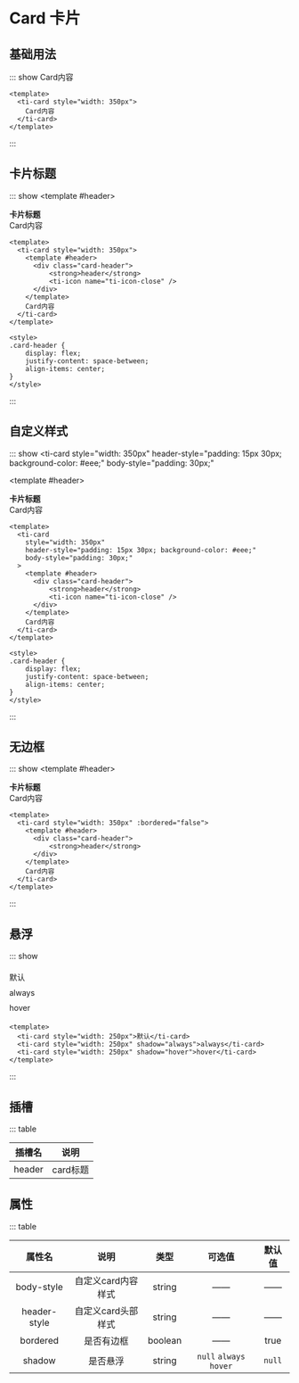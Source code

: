 <style>
.card-header {
    display: flex;
    justify-content: space-between;
    align-items: center;
}
.ti-example-item {
    padding: 5px 0px;
}
</style>

# Card 卡片

## 基础用法
::: show
<ti-card style="width: 350px">
  Card内容
</ti-card>

``` vue
<template>
  <ti-card style="width: 350px">
    Card内容
  </ti-card>
</template>
```
:::

## 卡片标题
::: show
<ti-card style="width: 350px">
  <template #header>
    <div class="card-header">
        <strong>卡片标题</strong>
        <ti-icon name="ti-icon-close" />
    </div>
  </template>
  Card内容
</ti-card>

``` vue
<template>
  <ti-card style="width: 350px">
    <template #header>
      <div class="card-header">
          <strong>header</strong>
          <ti-icon name="ti-icon-close" />
      </div>
    </template>
    Card内容
  </ti-card>
</template>

<style>
.card-header {
    display: flex;
    justify-content: space-between;
    align-items: center;
}
</style>
```
:::

## 自定义样式
::: show
<ti-card
  style="width: 350px"
  header-style="padding: 15px 30px; background-color: #eee;"
  body-style="padding: 30px;"
>
  <template #header>
    <div class="card-header">
        <strong>卡片标题</strong>
        <ti-icon name="ti-icon-close" />
    </div>
  </template>
  Card内容
</ti-card>

``` vue
<template>
  <ti-card 
    style="width: 350px" 
    header-style="padding: 15px 30px; background-color: #eee;"
    body-style="padding: 30px;"
  >
    <template #header>
      <div class="card-header">
          <strong>header</strong>
          <ti-icon name="ti-icon-close" />
      </div>
    </template>
    Card内容
  </ti-card>
</template>

<style>
.card-header {
    display: flex;
    justify-content: space-between;
    align-items: center;
}
</style>
```
:::

## 无边框
::: show
<ti-card style="width: 350px" :bordered="false">
  <template #header>
    <div class="card-header">
        <strong>卡片标题</strong>
    </div>
  </template>
  Card内容
</ti-card>

``` vue
<template>
  <ti-card style="width: 350px" :bordered="false">
    <template #header>
      <div class="card-header">
          <strong>header</strong>
      </div>
    </template>
    Card内容
  </ti-card>
</template>
```
:::

## 悬浮
::: show
<div class="ti-example-item">
    <ti-card style="width: 250px">默认</ti-card>
</div>
<div class="ti-example-item">
    <ti-card style="width: 250px" shadow="always">always</ti-card>
</div>
<div class="ti-example-item">
    <ti-card style="width: 250px" shadow="hover">hover</ti-card>
</div>

``` vue
<template>
  <ti-card style="width: 250px">默认</ti-card>
  <ti-card style="width: 250px" shadow="always">always</ti-card>
  <ti-card style="width: 250px" shadow="hover">hover</ti-card>
</template>
```
:::

## 插槽
::: table

| 插槽名  | 说明  |
| :----: | :----: |
| header | card标题 |

## 属性
::: table

| 属性名  | 说明  | 类型 | 可选值 | 默认值 |
| :----: | :----: | :----: | :----: | :----: |
| body-style | 自定义card内容样式 | string | —— | —— |
| header-style | 自定义card头部样式 | string | —— | —— |
| bordered | 是否有边框 | boolean | —— | true |
| shadow | 是否悬浮 | string | `null`  `always`  `hover` | `null` |